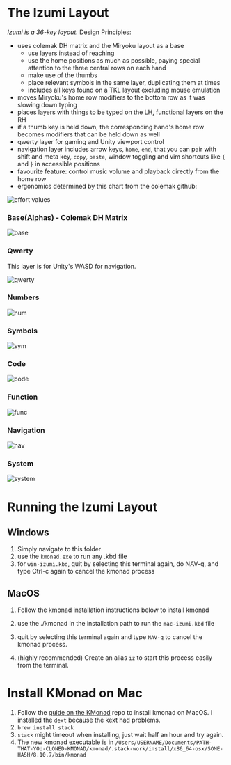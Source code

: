 # The Izumi Layout

*Izumi is a 36-key layout.* Design Principles:
- uses colemak DH matrix and the Miryoku layout as a base
    - use layers instead of reaching
    - use the home positions as much as possible, paying special attention to the three central rows on each hand
    - make use of the thumbs
    - place relevant symbols in the same layer, duplicating them at times
    - includes all keys found on a TKL layout excluding mouse emulation
- moves Miryoku's home row modifiers to the bottom row as it was slowing down typing
- places layers with things to be typed on the LH, functional layers on the RH
- if a thumb key is held down, the corresponding hand's home row becomes modifiers that can be held down as well
- qwerty layer for gaming and Unity viewport control
- navigation layer includes arrow keys, `home`, `end`, that you can pair with shift and meta key, `copy`, `paste`, window toggling and vim shortcuts like `{` and `}` in accessible positions
- favourite feature: control music volume and playback directly from the home row
- ergonomics determined by this chart from the colemak github:

![effort values](./imgs/effort.png)

### Base(Alphas) - Colemak DH Matrix

![base](./imgs/base.png)

### Qwerty

This layer is for Unity's WASD for navigation. 

![qwerty](./imgs/qwerty.png)

### Numbers

![num](./imgs/num.png)

### Symbols

![sym](./imgs/sym.png)

### Code

![code](./imgs/code.png)

### Function

![func](./imgs/fn.png)

### Navigation

![nav](./imgs/nav.png)

### System

![system](./imgs/sys.png)

# Running the Izumi Layout

## Windows
1. Simply navigate to this folder
2. use the `kmonad.exe` to run any .kbd file
3. for `win-izumi.kbd`, quit by selecting this terminal again, do NAV-q, and type Ctrl-c again to cancel the kmonad process

## MacOS
1. Follow the kmonad installation instructions below to install kmonad 
2. use the ./kmonad in the installation path to run the `mac-izumi.kbd` file
3. quit by selecting this terminal again and type `NAV-q` to cancel the kmonad process.  

4. (highly recommended) Create an alias `iz` to start this process easily from the terminal.

# Install KMonad on Mac
1. Follow the [guide on the KMonad](https://github.com/kmonad/kmonad/blob/master/doc/installation.md#installing-the-dext) repo to install kmonad on MacOS. I installed the `dext` because the kext had problems.
2. `brew install stack` 
3. `stack` might timeout when installing, just wait half an hour and try again.
4. The new kmonad executable is in `/Users/USERNAME/Documents/PATH-THAT-YOU-CLONED-KMONAD/kmonad/.stack-work/install/x86_64-osx/SOME-HASH/8.10.7/bin/kmonad`

